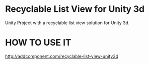 # Recyclable List View for Unity 3d

Unity Project with a recyclable list view solution for Unity 3d.

# HOW TO USE IT
http://addcomponent.com/recyclable-list-view-unity3d

